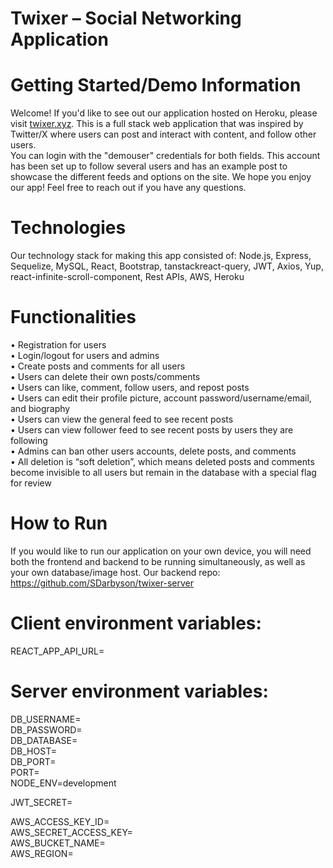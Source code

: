 # Twixer – Social Networking Application

# Getting Started/Demo Information

Welcome! If you'd like to see out our application hosted on Heroku, please visit [twixer.xyz](https://twixer-client-7fc12e0d4cd5.herokuapp.com/). This is a full stack web application that was inspired by Twitter/X where users can post and interact with content, and follow other users.  
You can login with the "demouser" credentials for both fields. This account has been set up to follow several users and has an example post to showcase the different feeds and options on the site.
We hope you enjoy our app! Feel free to reach out if you have any questions.

# Technologies
Our technology stack for making this app consisted of: Node.js, Express, Sequelize, MySQL, React, Bootstrap, tanstackreact-query, JWT, Axios, Yup, react-infinite-scroll-component, Rest APIs, AWS, Heroku

# Functionalities
•	Registration for users  
•	Login/logout for users and admins  
•	Create posts and comments for all users  
•	Users can delete their own posts/comments  
•	Users can like, comment, follow users, and repost posts  
•	Users can edit their profile picture, account password/username/email, and biography  
•	Users can view the general feed to see recent posts  
•	Users can view follower feed to see recent posts by users they are following  
•	Admins can ban other users accounts, delete posts, and comments  
•	All deletion is “soft deletion”, which means deleted posts and comments become invisible to all users but remain in the database with a special flag for review

# How to Run
If you would like to run our application on your own device, you will need both the frontend and backend to be running simultaneously, as well as your own database/image host. Our backend repo: https://github.com/SDarbyson/twixer-server
# Client environment variables:
REACT_APP_API_URL=

# Server environment variables:
DB_USERNAME=  
DB_PASSWORD=  
DB_DATABASE=  
DB_HOST=  
DB_PORT=  
PORT=  
NODE_ENV=development  

JWT_SECRET=  

AWS_ACCESS_KEY_ID=  
AWS_SECRET_ACCESS_KEY=  
AWS_BUCKET_NAME=  
AWS_REGION=  

